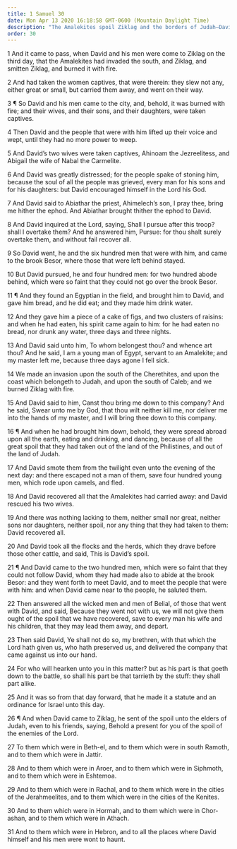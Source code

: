 ```yaml
---
title: 1 Samuel 30
date: Mon Apr 13 2020 16:18:58 GMT-0600 (Mountain Daylight Time)
description: "The Amalekites spoil Ziklag and the borders of Judah—David smites Amalek and regains and divides the spoil."
order: 30
---
```


1 And it came to pass, when David and his men were come to Ziklag on the third day, that the Amalekites had invaded the south, and Ziklag, and smitten Ziklag, and burned it with fire.

2 And had taken the women captives, that were therein: they slew not any, either great or small, but carried them away, and went on their way.

3 ¶ So David and his men came to the city, and, behold, it was burned with fire; and their wives, and their sons, and their daughters, were taken captives.

4 Then David and the people that were with him lifted up their voice and wept, until they had no more power to weep.

5 And David’s two wives were taken captives, Ahinoam the Jezreelitess, and Abigail the wife of Nabal the Carmelite.

6 And David was greatly distressed; for the people spake of stoning him, because the soul of all the people was grieved, every man for his sons and for his daughters: but David encouraged himself in the Lord his God.

7 And David said to Abiathar the priest, Ahimelech’s son, I pray thee, bring me hither the ephod. And Abiathar brought thither the ephod to David.

8 And David inquired at the Lord, saying, Shall I pursue after this troop? shall I overtake them? And he answered him, Pursue: for thou shalt surely overtake them, and without fail recover all.

9 So David went, he and the six hundred men that were with him, and came to the brook Besor, where those that were left behind stayed.

10 But David pursued, he and four hundred men: for two hundred abode behind, which were so faint that they could not go over the brook Besor.

11 ¶ And they found an Egyptian in the field, and brought him to David, and gave him bread, and he did eat; and they made him drink water.

12 And they gave him a piece of a cake of figs, and two clusters of raisins: and when he had eaten, his spirit came again to him: for he had eaten no bread, nor drunk any water, three days and three nights.

13 And David said unto him, To whom belongest thou? and whence art thou? And he said, I am a young man of Egypt, servant to an Amalekite; and my master left me, because three days agone I fell sick.

14 We made an invasion upon the south of the Cherethites, and upon the coast which belongeth to Judah, and upon the south of Caleb; and we burned Ziklag with fire.

15 And David said to him, Canst thou bring me down to this company? And he said, Swear unto me by God, that thou wilt neither kill me, nor deliver me into the hands of my master, and I will bring thee down to this company.

16 ¶ And when he had brought him down, behold, they were spread abroad upon all the earth, eating and drinking, and dancing, because of all the great spoil that they had taken out of the land of the Philistines, and out of the land of Judah.

17 And David smote them from the twilight even unto the evening of the next day: and there escaped not a man of them, save four hundred young men, which rode upon camels, and fled.

18 And David recovered all that the Amalekites had carried away: and David rescued his two wives.

19 And there was nothing lacking to them, neither small nor great, neither sons nor daughters, neither spoil, nor any thing that they had taken to them: David recovered all.

20 And David took all the flocks and the herds, which they drave before those other cattle, and said, This is David’s spoil.

21 ¶ And David came to the two hundred men, which were so faint that they could not follow David, whom they had made also to abide at the brook Besor: and they went forth to meet David, and to meet the people that were with him: and when David came near to the people, he saluted them.

22 Then answered all the wicked men and men of Belial, of those that went with David, and said, Because they went not with us, we will not give them ought of the spoil that we have recovered, save to every man his wife and his children, that they may lead them away, and depart.

23 Then said David, Ye shall not do so, my brethren, with that which the Lord hath given us, who hath preserved us, and delivered the company that came against us into our hand.

24 For who will hearken unto you in this matter? but as his part is that goeth down to the battle, so shall his part be that tarrieth by the stuff: they shall part alike.

25 And it was so from that day forward, that he made it a statute and an ordinance for Israel unto this day.

26 ¶ And when David came to Ziklag, he sent of the spoil unto the elders of Judah, even to his friends, saying, Behold a present for you of the spoil of the enemies of the Lord.

27 To them which were in Beth-el, and to them which were in south Ramoth, and to them which were in Jattir.

28 And to them which were in Aroer, and to them which were in Siphmoth, and to them which were in Eshtemoa.

29 And to them which were in Rachal, and to them which were in the cities of the Jerahmeelites, and to them which were in the cities of the Kenites.

30 And to them which were in Hormah, and to them which were in Chor-ashan, and to them which were in Athach.

31 And to them which were in Hebron, and to all the places where David himself and his men were wont to haunt.
